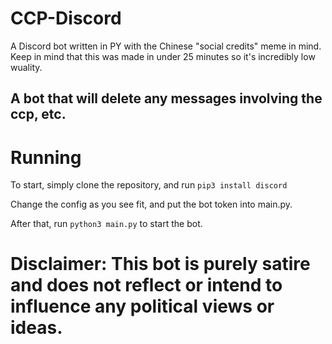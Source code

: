 # CCP-Discord
A Discord bot written in PY with the Chinese "social credits" meme in mind. Keep in mind that this was made in under 25 minutes so it's incredibly low wuality.

## A bot that will delete any messages involving the ccp, etc.

# Running

To start, simply clone the repository, and run `pip3 install discord`

Change the config as you see fit, and put the bot token into main.py.

After that, run `python3 main.py` to start the bot.

# Disclaimer: This bot is purely satire and does not reflect or intend to influence any political views or ideas.
